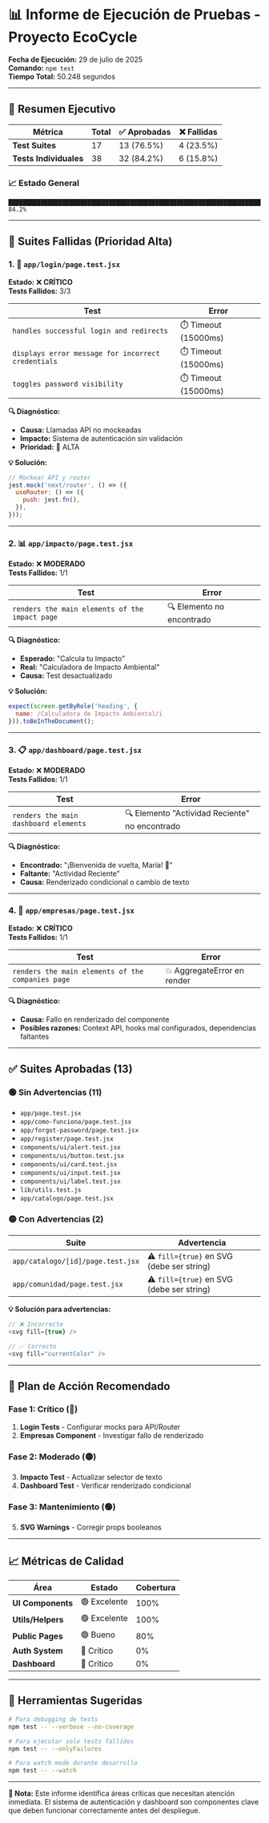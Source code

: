 # 📊 Informe de Ejecución de Pruebas - Proyecto EcoCycle

**Fecha de Ejecución:** 29 de julio de 2025  
**Comando:** `npm test`  
**Tiempo Total:** 50.248 segundos

---

## 🎯 Resumen Ejecutivo

| Métrica | Total | ✅ Aprobadas | ❌ Fallidas |
|---------|-------|-------------|------------|
| **Test Suites** | 17 | 13 (76.5%) | 4 (23.5%) |
| **Tests Individuales** | 38 | 32 (84.2%) | 6 (15.8%) |

### 📈 Estado General
```
████████████████████████████████████████████████████████████████████████████████████▌   84.2%
```

---

## 🚨 Suites Fallidas (Prioridad Alta)

### 1. 🔐 `app/login/page.test.jsx`
**Estado:** ❌ **CRÍTICO**  
**Tests Fallidos:** 3/3

| Test | Error |
|------|-------|
| `handles successful login and redirects` | ⏱️ Timeout (15000ms) |
| `displays error message for incorrect credentials` | ⏱️ Timeout (15000ms) |
| `toggles password visibility` | ⏱️ Timeout (15000ms) |

**🔍 Diagnóstico:**
- **Causa:** Llamadas API no mockeadas
- **Impacto:** Sistema de autenticación sin validación
- **Prioridad:** 🔴 ALTA

**💡 Solución:**
```javascript
// Mockear API y router
jest.mock('next/router', () => ({
  useRouter: () => ({
    push: jest.fn(),
  }),
}));
```

---

### 2. 📊 `app/impacto/page.test.jsx`
**Estado:** ❌ **MODERADO**  
**Tests Fallidos:** 1/1

| Test | Error |
|------|-------|
| `renders the main elements of the impact page` | 🔍 Elemento no encontrado |

**🔍 Diagnóstico:**
- **Esperado:** "Calcula tu Impacto"
- **Real:** "Calculadora de Impacto Ambiental"
- **Causa:** Test desactualizado

**💡 Solución:**
```javascript
expect(screen.getByRole('heading', { 
  name: /Calculadora de Impacto Ambiental/i 
})).toBeInTheDocument();
```

---

### 3. 📋 `app/dashboard/page.test.jsx`
**Estado:** ❌ **MODERADO**  
**Tests Fallidos:** 1/1

| Test | Error |
|------|-------|
| `renders the main dashboard elements` | 🔍 Elemento "Actividad Reciente" no encontrado |

**🔍 Diagnóstico:**
- **Encontrado:** "¡Bienvenida de vuelta, María! 👋"
- **Faltante:** "Actividad Reciente"
- **Causa:** Renderizado condicional o cambio de texto

---

### 4. 🏢 `app/empresas/page.test.jsx`
**Estado:** ❌ **CRÍTICO**  
**Tests Fallidos:** 1/1

| Test | Error |
|------|-------|
| `renders the main elements of the companies page` | 💥 AggregateError en render |

**🔍 Diagnóstico:**
- **Causa:** Fallo en renderizado del componente
- **Posibles razones:** Context API, hooks mal configurados, dependencias faltantes

---

## ✅ Suites Aprobadas (13)

### 🟢 Sin Advertencias (11)
- `app/page.test.jsx`
- `app/como-funciona/page.test.jsx`
- `app/forgot-password/page.test.jsx`
- `app/register/page.test.jsx`
- `components/ui/alert.test.jsx`
- `components/ui/button.test.jsx`
- `components/ui/card.test.jsx`
- `components/ui/input.test.jsx`
- `components/ui/label.test.jsx`
- `lib/utils.test.js`
- `app/catalogo/page.test.jsx`

### 🟡 Con Advertencias (2)
| Suite | Advertencia |
|-------|-------------|
| `app/catalogo/[id]/page.test.jsx` | ⚠️ `fill={true}` en SVG (debe ser string) |
| `app/comunidad/page.test.jsx` | ⚠️ `fill={true}` en SVG (debe ser string) |

**💡 Solución para advertencias:**
```javascript
// ❌ Incorrecto
<svg fill={true} />

// ✅ Correcto
<svg fill="currentColor" />
```

---

## 🎯 Plan de Acción Recomendado

### Fase 1: Crítico (🔴)
1. **Login Tests** - Configurar mocks para API/Router
2. **Empresas Component** - Investigar fallo de renderizado

### Fase 2: Moderado (🟡)
3. **Impacto Test** - Actualizar selector de texto
4. **Dashboard Test** - Verificar renderizado condicional

### Fase 3: Mantenimiento (🟢)
5. **SVG Warnings** - Corregir props booleanos

---

## 📈 Métricas de Calidad

| Área | Estado | Cobertura |
|------|--------|-----------|
| **UI Components** | 🟢 Excelente | 100% |
| **Utils/Helpers** | 🟢 Excelente | 100% |
| **Public Pages** | 🟢 Bueno | 80% |
| **Auth System** | 🔴 Crítico | 0% |
| **Dashboard** | 🔴 Crítico | 0% |

---

## 🔧 Herramientas Sugeridas

```bash
# Para debugging de tests
npm test -- --verbose --no-coverage

# Para ejecutar solo tests fallidos
npm test -- --onlyFailures

# Para watch mode durante desarrollo
npm test -- --watch
```

---

**📝 Nota:** Este informe identifica áreas críticas que necesitan atención inmediata. El sistema de autenticación y dashboard son componentes clave que deben funcionar correctamente antes del despliegue.